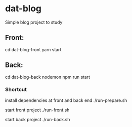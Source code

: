 # dat-blog
Simple blog project to study

## Front: 

cd dat-blog-front
yarn start

## Back: 

cd dat-blog-back
nodemon npm run start



### Shortcut

install dependencies at front and back end
./run-prepare.sh 

start front project
./run-front.sh

start back project
./run-back.sh
